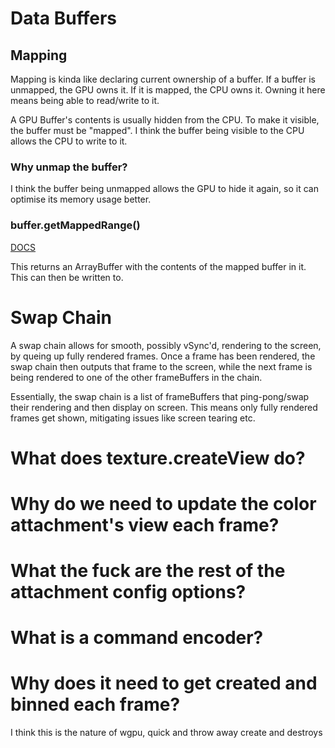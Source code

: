 # Data Buffers

## Mapping

Mapping is kinda like declaring current ownership of a buffer. If a buffer is unmapped, the GPU owns it. If it is mapped, the CPU owns it. Owning it here means being able to read/write to it.

A GPU Buffer's contents is usually hidden from the CPU. To make it visible, the buffer must be "mapped". I think the buffer being visible to the CPU allows the CPU to write to it.

### Why unmap the buffer?

I think the buffer being unmapped allows the GPU to hide it again, so it can optimise its memory usage better.

### buffer.getMappedRange()

[DOCS](https://developer.mozilla.org/en-US/docs/Web/API/GPUBuffer/getMappedRange)

This returns an ArrayBuffer with the contents of the mapped buffer in it. This can then be written to.

# Swap Chain

A swap chain allows for smooth, possibly vSync'd, rendering to the screen, by queing up fully rendered frames. Once a frame has been rendered, the swap chain then outputs that frame to the screen, while the next frame is being rendered to one of the other frameBuffers in the chain.

Essentially, the swap chain is a list of frameBuffers that ping-pong/swap their rendering and then display on screen. This means only fully rendered frames get shown, mitigating issues like screen tearing etc.

# What does texture.createView do?

# Why do we need to update the color attachment's view each frame?

# What the fuck are the rest of the attachment config options?

# What is a command encoder?

# Why does it need to get created and binned each frame?

I think this is the nature of wgpu, quick and throw away create and destroys
